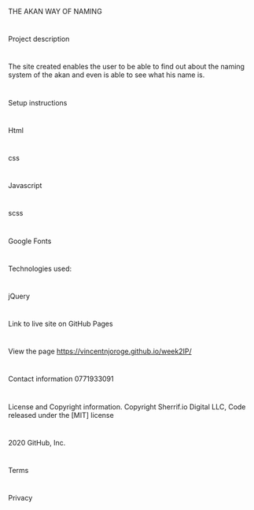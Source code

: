 THE AKAN WAY OF NAMING
#
Project description
#
The site created enables the user to be able to find out about the naming system of the akan and even is able to see what his name is.
#
Setup instructions
#
Html
#
css
#
Javascript
#
scss
#
Google Fonts
#
Technologies used:
#
jQuery
#
Link to live site on GitHub Pages 
#
View the page https://vincentnjoroge.github.io/week2IP/
#
Contact information
0771933091
#
License and Copyright information.
Copyright Sherrif.io Digital LLC, Code released under the [MIT] license
#
2020 GitHub, Inc.
#
Terms
#
Privacy

